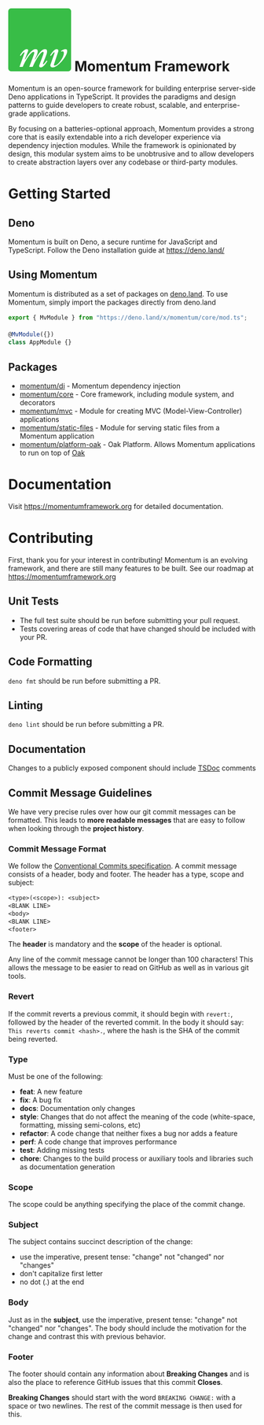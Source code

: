 # ![mv](mv-logo.png) Momentum Framework

Momentum is an open-source framework for building enterprise server-side Deno
applications in TypeScript. It provides the paradigms and design patterns to
guide developers to create robust, scalable, and enterprise-grade applications.

By focusing on a batteries-optional approach, Momentum provides a strong core
that is easily extendable into a rich developer experience via dependency
injection modules. While the framework is opinionated by design, this modular
system aims to be unobtrusive and to allow developers to create abstraction
layers over any codebase or third-party modules.

# Getting Started

## Deno

Momentum is built on Deno, a secure runtime for JavaScript and TypeScript.
Follow the Deno installation guide at https://deno.land/

## Using Momentum

Momentum is distributed as a set of packages on
[deno.land](https://deno.land/x/momentum). To use Momentum, simply import the
packages directly from deno.land

```TypeScript
export { MvModule } from "https://deno.land/x/momentum/core/mod.ts";

@MvModule({})
class AppModule {}
```

## Packages

- [momentum/di](https://doc.deno.land/https/deno.land/x/momentum/di/mod.ts) -
  Momentum dependency injection
- [momentum/core](https://doc.deno.land/https/deno.land/x/momentum/core/mod.ts) -
  Core framework, including module system, and decorators
- [momentum/mvc](https://doc.deno.land/https/deno.land/x/momentum/mvc/mod.ts) -
  Module for creating MVC (Model-View-Controller) applications
- [momentum/static-files](https://doc.deno.land/https/deno.land/x/momentum/static-files/mod.ts) -
  Module for serving static files from a Momentum application
- [momentum/platform-oak](https://doc.deno.land/https/deno.land/x/momentum/platform-oak/mod.ts) -
  Oak Platform. Allows Momentum applications to run on top of
  [Oak](https://github.com/oakserver/oak)

# Documentation

Visit https://momentumframework.org for detailed documentation.

# Contributing

First, thank you for your interest in contributing! Momentum is an evolving
framework, and there are still many features to be built. See our roadmap at
https://momentumframework.org

## Unit Tests

- The full test suite should be run before submitting your pull request.
- Tests covering areas of code that have changed should be included with your
  PR.

## Code Formatting

`deno fmt` should be run before submitting a PR.

## Linting

`deno lint` should be run before submitting a PR.

## Documentation

Changes to a publicly exposed component should include
[TSDoc](https://github.com/microsoft/tsdoc) comments

## Commit Message Guidelines

We have very precise rules over how our git commit messages can be formatted.
This leads to **more readable messages** that are easy to follow when looking
through the **project history**.

### Commit Message Format

We follow the
[Conventional Commits specification](https://www.conventionalcommits.org/). A
commit message consists of a header, body and footer. The header has a type,
scope and subject:

```
<type>(<scope>): <subject>
<BLANK LINE>
<body>
<BLANK LINE>
<footer>
```

The **header** is mandatory and the **scope** of the header is optional.

Any line of the commit message cannot be longer than 100 characters! This allows
the message to be easier to read on GitHub as well as in various git tools.

### Revert

If the commit reverts a previous commit, it should begin with `revert:`,
followed by the header of the reverted commit. In the body it should say:
`This reverts commit <hash>.`, where the hash is the SHA of the commit being
reverted.

### Type

Must be one of the following:

- **feat**: A new feature
- **fix**: A bug fix
- **docs**: Documentation only changes
- **style**: Changes that do not affect the meaning of the code (white-space,
  formatting, missing semi-colons, etc)
- **refactor**: A code change that neither fixes a bug nor adds a feature
- **perf**: A code change that improves performance
- **test**: Adding missing tests
- **chore**: Changes to the build process or auxiliary tools and libraries such
  as documentation generation

### Scope

The scope could be anything specifying the place of the commit change.

### Subject

The subject contains succinct description of the change:

- use the imperative, present tense: "change" not "changed" nor "changes"
- don't capitalize first letter
- no dot (.) at the end

### Body

Just as in the **subject**, use the imperative, present tense: "change" not
"changed" nor "changes". The body should include the motivation for the change
and contrast this with previous behavior.

### Footer

The footer should contain any information about **Breaking Changes** and is also
the place to reference GitHub issues that this commit **Closes**.

**Breaking Changes** should start with the word `BREAKING CHANGE:` with a space
or two newlines. The rest of the commit message is then used for this.
